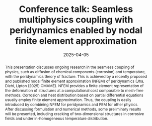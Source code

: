 ---
title: 'Conference talk: Seamless multiphysics coupling with peridynamics enabled by nodal finite element approximation'

event: Midwest Numerical Analysis Day 2025
event_url: https://math.unl.edu/midwest-numerical-analysis-day-2025/

location: Lincoln, NE
address:
  street: 203 Avery Hall
  city: Lincoln
  region: NE
  postcode: '68588'
  country: United States

summary: 'Seamless multiphysics coupling with peridynamics enabled by nodal finite element approximation'
abstract: 'This presentation discusses ongoing research in the seamless coupling of physics, such as diffusion of chemical components (corrosion) and temperature, with the peridynamics theory of fracture. This is achieved by a recently proposed and published nodal finite element approximation (NFEM) of peridynamics (Jha, Diehl, Lipton (2025) CMAME). NFEM provides a finite element representation of the deformation of structures at a computational cost comparable to mesh-free methods. Corrosion and heat distribution based on partial differential equations usually employ finite element approximation. Thus, the coupling is easily introduced by combining NFEM for peridynamics and FEM for other physics. After discussing formulation and numerical methods, some preliminary results will be presented, including cracking of two-dimensional structures in corrosive fields and under in-homogeneous temperature distribution.'

# Talk start and end times.
#   End time can optionally be hidden by prefixing the line with `#`.
date: '2025-04-05'
# date_end: '2025-04-06'
all_day: false

# Schedule page publish date (NOT talk date).
publishDate: '2025-03-08'

authors: [admin]
tags: ['Peridynamics', 'PeriDEM', 'Multiphysics', 'Numerical Method']

# Is this a featured talk? (true/false)
featured: false

image:
  caption: 'Comparing NFEA and Meshfree methods'
  focal_point: Right

url_code: ''
url_pdf: ''
url_slides: ''
url_video: ''

# Markdown Slides (optional).
#   Associate this talk with Markdown slides.
#   Simply enter your slide deck's filename without extension.
#   E.g. `slides = "example-slides"` references `content/slides/example-slides.md`.
#   Otherwise, set `slides = ""`.
slides:

# Projects (optional).
#   Associate this post with one or more of your projects.
#   Simply enter your project's folder or file name without extension.
#   E.g. `projects = ["internal-project"]` references `content/project/deep-learning/index.md`.
#   Otherwise, set `projects = []`.
projects:
---